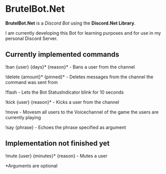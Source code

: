 # BrutelBot.Net

**BrutelBot.Net** is a *Discord Bot* using the **Discord.Net Library**.

I am currently developing this Bot for learning purposes and for use in my personal Discord Server.


## Currently implemented commands

!ban {user} {days}* {reason}* - Bans a user from the channel

!delete {amount}* {pinned}* - Deletes messages from the channel the command was sent from

!flash - Lets the Bot StatusIndicator blink for 10 seconds


!kick {user} {reason}* - Kicks a user from the channel

!move - Movesm all users to the Voicechannel of the game the users are currently playing

!say {phrase} - Echoes the phrase specified as argument

## Implementation not finished yet

!mute {user} {minutes}* {reason} - Mutes a user


*Arguments are optional

